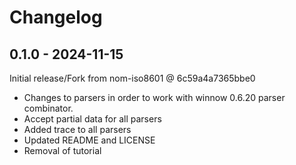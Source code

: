 # Changelog

## 0.1.0 - 2024-11-15

Initial release/Fork from nom-iso8601 @ 6c59a4a7365bbe0

* Changes to parsers in order to work with winnow 0.6.20 parser combinator.
* Accept partial data for all parsers
* Added trace to all parsers
* Updated README and LICENSE
* Removal of tutorial
